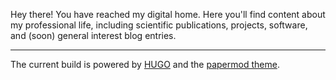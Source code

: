 Hey there! You have reached my digital home. Here you'll find content about my professional life, including scientific publications, projects, software, and (soon) general interest blog entries.

---

The current build is powered by [HUGO](https://gohugo.io/) and the [papermod theme](https://github.com/adityatelange/hugo-PaperMod).